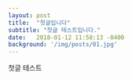 ```yaml
---
layout: post
title:  "첫글입니다"
subtitle: "첫글 테스트입니다."
date:   2018-01-12 11:58:13 -0400
background: '/img/posts/01.jpg'
---
```


첫글 테스트
